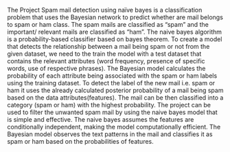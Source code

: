 The Project Spam mail detection using naïve bayes is a classification problem that uses the  Bayesian network to predict whether are mail belongs to spam or ham class. The spam mails are classified as “spam” 
and the important/ relevant mails are classified as “ham”. The naive  bayes algorithm is a probability-based classifier based on bayes theorem. To create a model 
that detects the relationship between a mail being spam or not from the given dataset, we need  to the train the model with a test dataset that contains the relevant attributes (word frequency, 
presence of specific words, use of respective phrases). 
The Bayesian model calculates the probability of each attribute being associated with the spam  or ham labels using the training dataset. To detect the label of the new mail i.e. spam or ham it 
uses the already calculated posterior probability of a mail being spam based on the data attributes(features). The mail can be then classified into a category (spam or ham) with the 
highest probability. 
The project can be used to filter the unwanted spam mail by using the naive bayes model that is simple and effective. The naive bayes assumes the features are conditionally independent, 
making the model computationally efficient. The Bayesian model observes the text patterns in the mail and classifies it as spam or ham based on the probabilities of features. 
